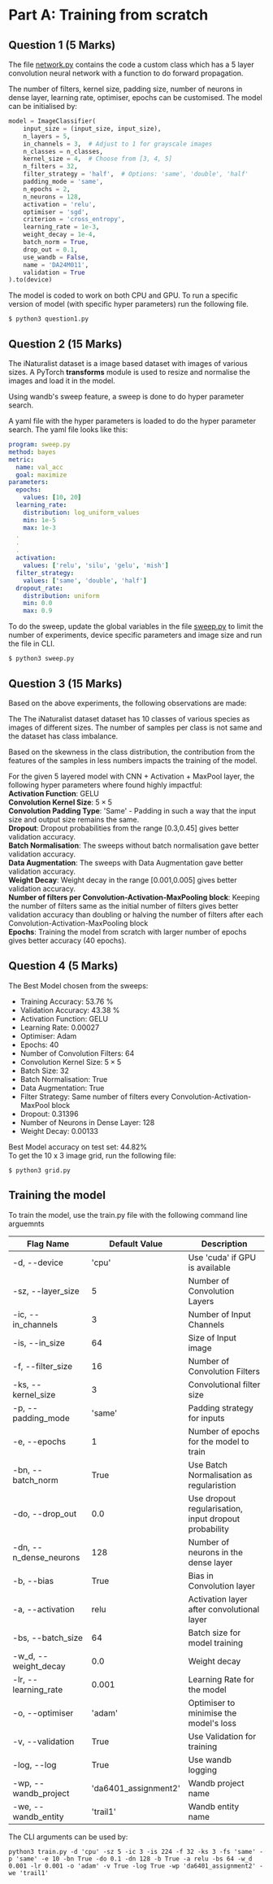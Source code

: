 # Part A: Training from scratch

## Question 1 (5 Marks)

The file [network.py](https://github.com/nandhakishorecs/da6401_assignment2/blob/main/PartA/network.py) contains the code a custom class which has a 5 layer convolution neural network with a function to do forward propagation. <br>

The number of filters, kernel size, padding size, number of neurons in dense layer, learning rate, optimiser, epochs can be customised. The model can be initialised by:

```python
model = ImageClassifier(
    input_size = (input_size, input_size),
    n_layers = 5,
    in_channels = 3,  # Adjust to 1 for grayscale images
    n_classes = n_classes,
    kernel_size = 4,  # Choose from [3, 4, 5]
    n_filters = 32,
    filter_strategy = 'half',  # Options: 'same', 'double', 'half'
    padding_mode = 'same',
    n_epochs = 2,
    n_neurons = 128,
    activation = 'relu',
    optimiser = 'sgd',
    criterion = 'cross_entropy',
    learning_rate = 1e-3,
    weight_decay = 1e-4,
    batch_norm = True,
    drop_out = 0.1,
    use_wandb = False,
    name = 'DA24M011',
    validation = True
).to(device)
```
The model is coded to work on both CPU and GPU. To run a specific version of model (with specific hyper parameters) run the following file. 
```console
$ python3 question1.py
```

## Question 2 (15 Marks)

The iNaturalist dataset is a image based dataset with images of various sizes. A PyTorch __transforms__ module is used to resize and normalise the images and load it in the model. <br>

Using wandb's sweep feature, a sweep is done to do hyper parameter search. <br>

A yaml file with the hyper parameters is loaded to do the hyper parameter search. The yaml file looks like this: 
```yaml 
program: sweep.py
method: bayes
metric:
  name: val_acc
  goal: maximize
parameters:
  epochs:
    values: [10, 20]
  learning_rate:
    distribution: log_uniform_values
    min: 1e-5
    max: 1e-3
  .
  .
  .
  activation:
    values: ['relu', 'silu', 'gelu', 'mish']
  filter_strategy:
    values: ['same', 'double', 'half']
  dropout_rate:
    distribution: uniform
    min: 0.0
    max: 0.9
```
To do the sweep, update the global variables in the file [sweep.py](https://github.com/nandhakishorecs/da6401_assignment2/blob/main/PartA/sweep.py) to limit the number of experiments, device specific parameters and image size and run the file in CLI. 
```console
$ python3 sweep.py
```

## Question 3 (15 Marks)

Based on the above experiments, the following observations are made: 

The The iNaturalist dataset dataset has 10 classes of various species as images of different sizes. The number of samples per class is not same and the dataset has class imbalance. 

Based on the skewness in the class distribution, the contribution from the features of the samples in less numbers impacts the training of the model. 

For the given 5 layered model with CNN + Activation + MaxPool layer,  the following hyper parameters where found highly impactful: <br>
**Activation Function**: GELU <br>
**Convolution Kernel Size**: $5 \times 5$ <br>
**Convolution Padding Type**: 'Same' - Padding in such a way that the input size and output size remains the same. <br>
**Dropout**: Dropout probabilities from the range [0.3,0.45] gives better validation accuracy. <br>
**Batch Normalisation**: The sweeps without batch normalisation gave better validation accuracy.  <br>
**Data Augmentation**: The sweeps with Data Augmentation gave better validation accuracy. <br>
**Weight Decay**: Weight decay in the range [0.001,0.005] gives better validation accuracy. <br>
**Number of filters per Convolution-Activation-MaxPooling block**: Keeping the number of filters same as the initial number of filters gives better validation accuracy than doubling or halving the number of filters after each Convolution-Activation-MaxPooling block <br>
**Epochs**: Training the model from scratch with larger number of epochs gives better accuracy (40 epochs). 

## Question 4 (5 Marks) 

The Best Model chosen from  the sweeps: <br>
- Training Accuracy: 53.76 % <br>
- Validation Accuracy: 43.38 % <br>
- Activation Function: GELU <br>
- Learning Rate: 0.00027 <br>
- Optimiser: Adam<br>
- Epochs: 40 <br>
- Number of Convolution Filters: 64 <br>
- Convolution Kernel Size: $5 \times 5$ <br>
- Batch Size: 32 <br>
- Batch Normalisation: True <br>
- Data Augmentation: True <br>
- Filter Strategy: Same number of filters every Convolution-Activation-MaxPool block <br>
- Dropout: 0.31396 <br>
- Number of Neurons in Dense Layer: 128 <br>
- Weight Decay: 0.00133 <br>

Best Model accuracy on test set: 44.82% <br>
To get the 10 x 3 image grid, run the following file: 
```console
$ python3 grid.py
```

## Training the model

To train the model, use the train.py file with the following command line arguemnts

| Flag Name              | Default Value        | Description                                           |
|------------------------|----------------------|-------------------------------------------------------|
| -d, --device           | 'cpu'                | Use 'cuda' if GPU is available                        |
| -sz, --layer_size      | 5                    | Number of Convolution Layers                          |
| -ic, --in_channels     | 3                    | Number of Input Channels                              |
| -is, --in_size         | 64                   | Size of Input image                                   |
| -f, --filter_size      | 16                   | Number of Convolution Filters                         |
| -ks, --kernel_size     | 3                    | Convolutional filter size                             |
| -p, --padding_mode     | 'same'               | Padding strategy for inputs                           |
| -e, --epochs           | 1                    | Number of epochs for the model to train               |
| -bn, --batch_norm      | True                 | Use Batch Normalisation as regularistion              |
| -do, --drop_out        | 0.0                  | Use dropout regularisation, input dropout probability |
| -dn, --n_dense_neurons | 128                  | Number of neurons in the dense layer                  |
| -b, --bias             | True                 | Bias in Convolution layer                             |
| -a, --activation       | relu                 | Activation layer after convolutional layer            |
| -bs, --batch_size      | 64                   | Batch size for model training                         |
| -w_d, --weight_decay   | 0.0                  | Weight decay                                          |
| -lr, --learning_rate   | 0.001                | Learning Rate for the model                           |
| -o, --optimiser        | 'adam'               | Optimiser to minimise the model's loss                |
| -v, --validation       | True                 | Use Validation for training                           |
| -log, --log            | True                 | Use wandb logging                                     |
| -wp, --wandb_project   | 'da6401_assignment2' | Wandb project name                                    |
| -we, --wandb_entity    | 'trail1'             | Wandb entity name                                     |

The CLI arguments can be used by: 
```console
python3 train.py -d 'cpu' -sz 5 -ic 3 -is 224 -f 32 -ks 3 -fs 'same' -p 'same' -e 10 -bn True -do 0.1 -dn 128 -b True -a relu -bs 64 -w_d 0.001 -lr 0.001 -o 'adam' -v True -log True -wp 'da6401_assignment2' -we 'trail1'
```

